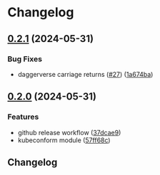 # Changelog

## [0.2.1](https://github.com/Smana/daggerverse/compare/v0.2.0...v0.2.1) (2024-05-31)


### Bug Fixes

* daggerverse carriage returns ([#27](https://github.com/Smana/daggerverse/issues/27)) ([1a674ba](https://github.com/Smana/daggerverse/commit/1a674ba48296253072b47f589d3098828495b437))

## [0.2.0](https://github.com/Smana/daggerverse/compare/v0.1.0...v0.2.0) (2024-05-31)


### Features

* github release workflow ([37dcae9](https://github.com/Smana/daggerverse/commit/37dcae9bd6e932f82ec7356c90f53d6b59b3a547))
* kubeconform module ([57ff68c](https://github.com/Smana/daggerverse/commit/57ff68cafc5f374bfeba0d3cf45890fd55afc9bf))

## Changelog
